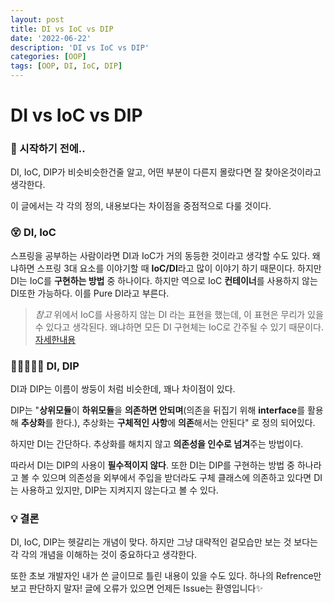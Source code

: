 ```yaml
---
layout: post
title: DI vs IoC vs DIP
date: '2022-06-22'
description: 'DI vs IoC vs DIP'
categories: [OOP]
tags: [OOP, DI, IoC, DIP]
---
```

# DI vs IoC vs DIP

### 🎊 시작하기 전에..

DI, IoC, DIP가 비슷비슷한건줄 알고, 어떤 부분이 다른지 몰랐다면 잘 찾아온것이라고 생각한다.

이 글에서는 각 각의 정의, 내용보다는 차이점을 중점적으로 다룰 것이다.

### 😵 DI, IoC

스프링을 공부하는 사람이라면 DI과 IoC가 거의 동등한 것이라고 생각할 수도 있다. 왜냐하면 스프링 3대 요소를 이야기할 때 **IoC/DI**라고 많이 이야기 하기 때문이다. 하지만 DI는 IoC를 **구현하는 방법** 중 하나이다. 하지만 역으로 IoC **컨테이너**를 사용하지 않는 DI또한 가능하다. 이를 Pure DI라고 부른다.

> *참고* 위에서 IoC를 사용하지 않는 DI 라는 표현을 했는데, 이 표현은 무리가 있을 수 있다고 생각된다. 왜냐하면 모든 DI 구현체는 IoC로 간주될 수 있기 때문이다. [자세한내용](https://stackoverflow.com/questions/6550700/inversion-of-control-vs-dependency-injection)

### 👩🏻‍🤝‍👩🏻 DI, DIP

DI과 DIP는 이름이 쌍둥이 처럼 비슷한데, 꽤나 차이점이 있다.

DIP는 "**상위모듈**이 **하위모듈**을 **의존하면 안되며**(의존을 뒤집기 위해 **interface**를 활용해 **추상화**를 한다.), 추상화는 **구체적인 사항**에 **의존**해서는 안된다" 로 정의 되어있다.

하지만 DI는 간단하다. 추상화를 해치지 않고 **의존성을 인수로 넘겨**주는 방법이다.

따라서 DI는 DIP의 사용이 **필수적이지 않다**. 또한 DI는 DIP를 구현하는 방법 중 하나라고 볼 수 있으며 의존성을 외부에서 주입을 받더라도 구체 클래스에 의존하고 있다면 DI는 사용하고 있지만, DIP는 지켜지지 않는다고 볼 수 있다.

### 💡 결론

DI, IoC, DIP는 헷갈리는 개념이 맞다. 하지만 그냥 대략적인 겉모습만 보는 것 보다는 각 각의 개념을 이해하는 것이 중요하다고 생각한다.

또한 초보 개발자인 내가 쓴 글이므로 틀린 내용이 있을 수도 있다. 하나의 Refrence만 보고 판단하지 말자! 글에 오류가 있으면 언제든 Issue는 환영입니다✨

